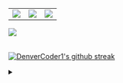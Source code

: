 <table border="0" cellspacing="0" cellpadding="0" align="center">
  <tr border="0">
    <td border="0">
      <a href="https://github.com/darko5r">  
        <img align="center" src="https://github-readme-stats.vercel.app/api?username=darko5r&theme=transparent&show_icons=true&hide_border=true&text_bold=true&card_width=200" /> 
      </a> 
    </td>
    <td>
      <a href="https://github.com/darko5r">  
        <img align="center" src="https://github-readme-stats.vercel.app/api/top-langs/?username=darko5r&layout=compact&theme=transparent&hide_border=true&text_bold=true&card_width=280" /> 
      </a>  
    </td>
    <td>
      <a href="https://github.com/darko5r/darko5r.github.io">  
        <img align="center" src="https://github-readme-stats.vercel.app/api/pin/?username=darko5r&repo=darko5r.github.io&theme=transparent&hide_border=true" /> 
      </a>
    </td>
  </tr>
</table>

<table align="center"><a href="https://github.com/darko5r/darko5r">  
        <img align="center" src="https://github-readme-streak-stats.herokuapp.com/?user=darko5r&theme=transparent&hide_border=true&text_bold=true" /></table>

[![DenverCoder1's github streak](https://github-readme-streak-stats.herokuapp.com/?user=darko5r&theme=blue-green)](https://github.com/darko5r/github-readme-streak-stats)

<details>
  <summary>

  </summary>

      Check later...

</details>
